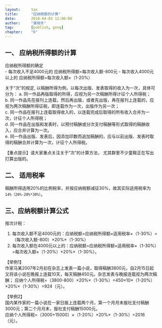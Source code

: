 ```yaml
---                                                                        
layout:     tax                                            
title:      "应纳税额的计算"                                                                       
date:       2018-04-03 12:00:00                                                                           
author:     "龚晓冬"                                      
tag:		[publish, gong]                                
chapter:	"6"
---
```



## 一、 应纳税所得额的计算

应纳税所得额的确定  
	- 每次收入不足4000元的 应纳税所得额=每次收入额-800元 
	- 每次收入4000元以上的 应纳税所得额=每次收入额&#215;（1-20%）

关于“次”的规定, 以稿酬所得为例，以每次出版、发表取得的收入为一次，具体可分为： 
		a. 同一作品再版取得的所得，应视为另一次稿酬所得计征个人所得税；  
		b. 同一作品先在报刊上连载，然后再出版，或者先出版，再在报刊上连载的，应视为两次稿酬所得征税，即连载作为一次，出版作为另一次；  
		c. 同一作品在报刊上连载取得收入的，以连载完成后取得的所有收入合并为一次，计征个人所得税；  
		d. 同一作品在出版和发表时，以预付稿酬或分次支付稿酬等形式取得的稿酬收入，应合并计算为一次。  
		e. 同一作品出版、发表后，因添加印数而追加稿酬的，应与以前出版、发表时取得的稿酬合并计算为一次，计征个人所得税。  

【重点提示】请大家重点关注关于“次”的计算方法， 尤其群里不少童鞋正在写出打算出版的。

## 二、 适用税率  

稿酬所得适用20%的比例税率，并按应纳税额减征30%，故其实际适用税率为``14%（20%-20%*30%）``。

## 三、应纳税额计算公式   

按次计税：  
1. 每次收入额不足4000元的：应纳税额=应纳税所得额&#215;适用税率&#215;（1-30%）=（每次收入额-800）&#215;20%&#215;（1-30%）  
2. 每次收入额在4000元以上的：应纳税额=应纳税所得额&#215;适用税率&#215;（1-30%）=每次收入额&#215;（1-20%）&#215;20%&#215;（1-30%）。

【举例1】  
作家马某2007年2月初在杂志上发表一篇小说，取得稿酬3800元，自2月15日起又将该小说在晚报上连载10天，每天稿酬450元。杂志发表与晚报连载视为两次稿酬；
应纳个人所得税=（3800-800）&#215;20%&#215;（1-30%）+450&#215;10&#215;（1-20%）&#215;20%&#215;（1-30%）=924（元）。

【举例2】  
国内某作家的一篇小说在一家日报上连载两个月，第一个月月末报社支付稿酬3000元；第二个月月末，报社支付稿酬15000元。  
应纳个人所得税=（3000+15000）&#215;（1-20%）&#215;20%&#215;（1-30%）=2016（元）。

